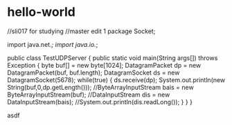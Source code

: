 # hello-world
//sli017 for studying
//master edit 1
package Socket;

import java.net.*;
import java.io.*;

public class TestUDPServer
{
	public static void main(String args[]) throws Exception
	{
		byte buf[] = new byte[1024];
		DatagramPacket dp = new DatagramPacket(buf, buf.length);
		DatagramSocket ds = new DatagramSocket(5678);
		while(true)
		{
			ds.receive(dp);
			System.out.println(new String(buf,0,dp.getLength()));
			//ByteArrayInputStream bais = new ByteArrayInputStream(buf);
			//DataInputStream dis = new DataInputStream(bais);
			//System.out.println(dis.readLong());
		}
	}
}

asdf
